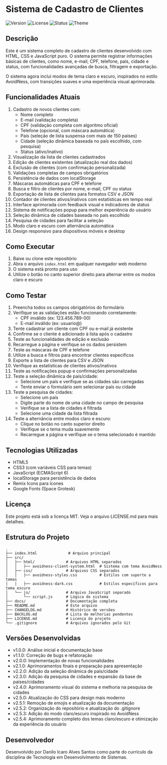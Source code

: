 # Sistema de Cadastro de Clientes

![Version](https://img.shields.io/badge/version-2.5.4-blue)
![License](https://img.shields.io/badge/license-MIT-green)
![Status](https://img.shields.io/badge/status-ativo-brightgreen)
![Theme](https://img.shields.io/badge/theme-AvoidNess-purple)

## Descrição
Este é um sistema completo de cadastro de clientes desenvolvido com HTML, CSS e JavaScript puro. O sistema permite registrar informações básicas de clientes, como nome, e-mail, CPF, telefone, país, cidade e status, com funcionalidades avançadas de busca, filtragem e exportação.

O sistema agora inclui modos de tema claro e escuro, inspirados no estilo AvoidNess, com transições suaves e uma experiência visual aprimorada.

## Funcionalidades Atuais
1. Cadastro de novos clientes com:
   - Nome completo
   - E-mail (validação completa)
   - CPF (validação completa com algoritmo oficial)
   - Telefone (opcional, com máscara automática)
   - País (seleção de lista suspensa com mais de 150 países)
   - Cidade (seleção dinâmica baseada no país escolhido, com pesquisa)
   - Status (ativo/inativo)
2. Visualização da lista de clientes cadastrados
3. Edição de clientes existentes (atualização real dos dados)
4. Exclusão de clientes (com confirmação personalizada)
5. Validações completas de campos obrigatórios
6. Persistência de dados com localStorage
7. Máscaras automáticas para CPF e telefone
8. Busca e filtro de clientes por nome, e-mail, CPF ou status
9. Exportação de lista de clientes para formatos CSV e JSON
10. Contador de clientes ativos/inativos com estatísticas em tempo real
11. Interface aprimorada com feedback visual e indicadores de status
12. Sistema de notificações popup para melhor experiência do usuário
13. Seleção dinâmica de cidades baseada no país escolhido
14. Pesquisa de cidades para facilitar a seleção
15. Modo claro e escuro com alternância automática
16. Design responsivo para dispositivos móveis e desktop

## Como Executar
1. Baixe ou clone este repositório
2. Abra o arquivo `index.html` em qualquer navegador web moderno
3. O sistema está pronto para uso
4. Utilize o botão no canto superior direito para alternar entre os modos claro e escuro

## Como Testar
1. Preencha todos os campos obrigatórios do formulário
2. Verifique se as validações estão funcionando corretamente:
   - CPF inválido (ex: 123.456.789-00)
   - E-mail inválido (ex: usuario@)
3. Tente cadastrar um cliente com CPF ou e-mail já existente
4. Confirme se o cliente é adicionado à lista após o cadastro
5. Teste as funcionalidades de edição e exclusão
6. Recarregue a página e verifique se os dados persistem
7. Teste as máscaras de CPF e telefone
8. Utilize a busca e filtros para encontrar clientes específicos
9. Exporte a lista de clientes para CSV e JSON
10. Verifique as estatísticas de clientes ativos/inativos
11. Teste as notificações popup e confirmações personalizadas
12. Teste a seleção dinâmica de país/cidade:
    - Selecione um país e verifique se as cidades são carregadas
    - Tente enviar o formulário sem selecionar país ou cidade
13. Teste a pesquisa de cidades:
    - Selecione um país
    - Digite parte do nome de uma cidade no campo de pesquisa
    - Verifique se a lista de cidades é filtrada
    - Selecione uma cidade da lista filtrada
14. Teste a alternância entre modos claro e escuro:
    - Clique no botão no canto superior direito
    - Verifique se o tema muda suavemente
    - Recarregue a página e verifique se o tema selecionado é mantido

## Tecnologias Utilizadas
- HTML5
- CSS3 (com variáveis CSS para temas)
- JavaScript (ECMAScript 6)
- localStorage para persistência de dados
- Remix Icons para ícones
- Google Fonts (Space Grotesk)

## Licença
Este projeto está sob a licença MIT. Veja o arquivo LICENSE.md para mais detalhes.

## Estrutura do Projeto
```
.
├── index.html              # Arquivo principal
├── src/
│   ├── html/              # Arquivos HTML separados
│   │   ├── avoidness-client-system.html  # Sistema com tema AvoidNess
│   ├── css/               # Arquivos CSS separados
│   │   ├── avoidness-styles.css          # Estilos com suporte a temas
│   │   ├── avoidness-dark.css            # Estilos específicos para tema escuro
│   └── js/                # Arquivo JavaScript separado
│       └── script.js      # Lógica do sistema
├── docs/                  # Documentação completa
├── README.md              # Este arquivo
├── CHANGELOG.md           # Histórico de versões
├── BACKLOG.md             # Lista de melhorias pendentes
├── LICENSE.md             # Licença do projeto
└── .gitignore             # Arquivos ignorados pelo Git
```

## Versões Desenvolvidas
- v1.0.0: Análise inicial e documentação base
- v1.1.0: Correção de bugs e refatoração
- v2.0.0: Implementação de novas funcionalidades
- v2.1.0: Aprimoramentos finais e preparação para apresentação
- v2.2.0: Adição da seleção dinâmica de país/cidade
- v2.3.0: Adição da pesquisa de cidades e expansão da base de países/cidades
- v2.4.0: Aprimoramento visual do sistema e melhoria na pesquisa de cidades
- v2.5.0: Atualização do CSS para design mais moderno
- v2.5.1: Remoção de emojis e atualização da documentação
- v2.5.2: Organização do repositório e atualização do .gitignore
- v2.5.3: Adição do modo claro/escuro inspirado no AvoidNess
- v2.5.4: Aprimoramento completo dos temas claro/escuro e otimização da experiência do usuário

## Desenvolvedor
Desenvolvido por Danilo Icaro Alves Santos como parte do currículo da disciplina de Tecnologia em Desenvolvimento de Sistemas.
